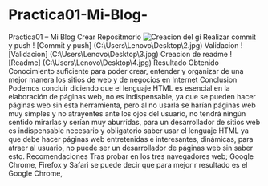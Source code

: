 # Practica01-Mi-Blog-
Practica01 – Mi Blog
Crear Repositmorio
![Creacion del gi](C:\Users\Lenovo\Desktop\1.jpg)
Realizar commit y push
! [Commit y push] (C:\Users\Lenovo\Desktop\2.jpg)
Validacion
![Validacion] (C:\Users\Lenovo\Desktop\3.jpg)
Creacion de readme
! [Readme] (C:\Users\Lenovo\Desktop\4.jpg)
Resultado Obtenido 
Conocimiento suficiente para poder crear, entender y organizar de una mejor manera los sitios de web y de negocios en Internet 
Conclusion
Podemos concluir diciendo que el lenguaje HTML es esencial en la elaboración de páginas web, no es 
indispensable, ya que se pueden hacer páginas web sin esta herramienta, pero al no usarla se harían 
páginas web muy simples y no atrayentes ante los ojos del usuario, no tendrá ningún sentido mirarlas y 
serían muy aburridas, para un desarrollador de sitios web es indispensable necesario y obligatorio saber 
usar el lenguaje HTML ya que debe hacer páginas web entretenidas e interesantes, dinámicas, para atraer 
al usuario, no puede ser un desarrollador de páginas web sin saber esto.
Recomendaciones
Tras probar en los tres navegadores web; Google Chrome, Firefox y Safari se puede decir que para mejor r     resultado es el Google Chrome,

  
